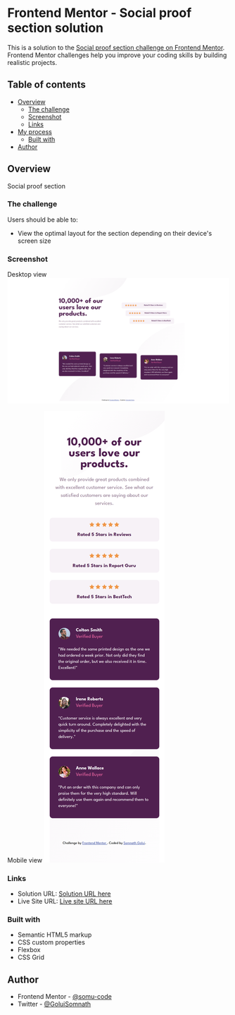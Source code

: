 # Frontend Mentor - Social proof section solution

This is a solution to the [Social proof section challenge on Frontend Mentor](https://www.frontendmentor.io/challenges/social-proof-section-6e0qTv_bA). Frontend Mentor challenges help you improve your coding skills by building realistic projects.

## Table of contents

- [Overview](#overview)
  - [The challenge](#the-challenge)
  - [Screenshot](#screenshot)
  - [Links](#links)
- [My process](#my-process)
  - [Built with](#built-with)
- [Author](#author)

## Overview

Social proof section

### The challenge

Users should be able to:

- View the optimal layout for the section depending on their device's screen size

### Screenshot

Desktop view
![](./screenshots/desktop-view.png)

Mobile view
![](./screenshots/mobile-view.png)

### Links

- Solution URL: [Solution URL here](https://www.frontendmentor.io/solutions/social-proof-section-760g7584rs)
- Live Site URL: [Live site URL here](https://social-proof-section-component.pages.dev/)

### Built with

- Semantic HTML5 markup
- CSS custom properties
- Flexbox
- CSS Grid

## Author

- Frontend Mentor - [@somu-code](https://www.frontendmentor.io/profile/somu-code)
- Twitter - [@GoluiSomnath](https://www.twitter.com/GoluiSomnath)
